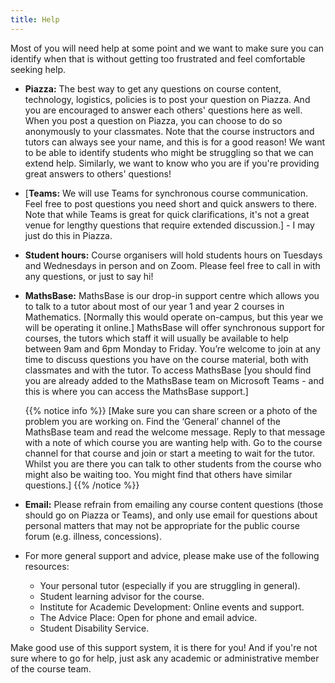 ```yaml
---
title: Help
---
```


Most of you will need help at some point and we want to make sure you can identify when that is without getting too frustrated and feel comfortable seeking help.

- **Piazza:** The best way to get any questions on course content, technology, logistics, policies is to post your question on Piazza. And you are encouraged to answer each others' questions here as well. When you post a question on Piazza, you can choose to do so anonymously to your classmates. Note that the course instructors and tutors can always see your name, and this is for a good reason! We want to be able to identify students who might be struggling so that we can extend help. Similarly, we want to know who you are if you're providing great answers to others' questions!
- [**Teams:** We will use Teams for synchronous course communication. Feel free to post questions you need short and quick answers to there. Note that while Teams is great for quick clarifications, it's not a great venue for lengthy questions that require extended discussion.] - I may just do this in Piazza.
- **Student hours:** Course organisers will hold students hours on Tuesdays and Wednesdays in person and on Zoom. Please feel free to call in with any questions, or just to say hi!
- **MathsBase:** MathsBase is our drop-in support centre which allows you to talk to a tutor about most of our year 1 and year 2 courses in Mathematics. [Normally this would operate on-campus, but this year we will be operating it online.] MathsBase will offer synchronous support for courses, the tutors which staff it will usually be available to help between 9am and 6pm Monday to Friday. You’re welcome to join at any time to discuss questions you have on the course material, both with classmates and with the tutor. To access MathsBase [you should find you are already added to the MathsBase team on Microsoft Teams - and this is where you can access the MathsBase support.]

  {{% notice info %}}
  [Make sure you can share screen or a photo of the problem you are working on.
  Find the ‘General’ channel of the MathsBase team and read the welcome message.
  Reply to that message with a note of which course you are wanting help with.
  Go to the course channel for that course and join or start a meeting to wait for the tutor. Whilst you are there you can talk to other students from the course who might also be waiting too. You might find that others have similar questions.]
  {{% /notice %}}

- **Email:** Please refrain from emailing any course content questions (those should go on Piazza or Teams), and only use email for questions about personal matters that may not be appropriate for the public course forum (e.g. illness, concessions).

- For more general support and advice, please make use of the following resources:
  <ul>
    <li>Your personal tutor (especially if you are struggling in general).</li>
    <li>Student learning advisor for the course.</li>
    <li><a = id="IAD">Institute for Academic Development</a>: Online events and support.</li>
    <li><a = id="Advice">The Advice Place</a>: Open for phone and email advice.</li>
    <li><a = id="Disability">Student Disability Service</a>.</li>
  </ul>

Make good use of this support system, it is there for you! And if you're not sure where to go for help, just ask any academic or administrative member of the course team.